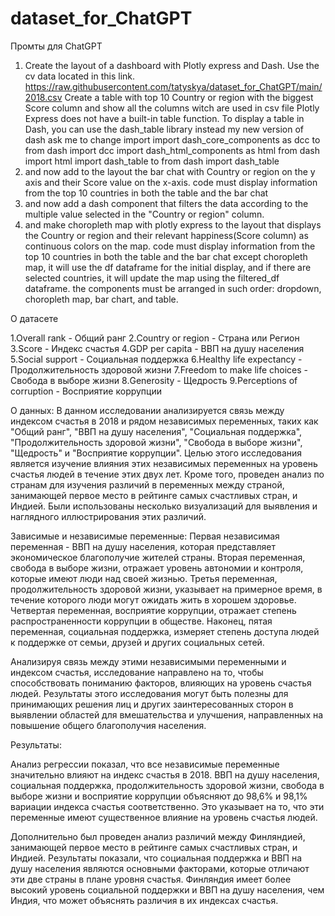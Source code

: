 # dataset_for_ChatGPT

Промты для ChatGPT
1. Create the layout of a dashboard with Plotly express and Dash. Use the cv data located in this link. https://raw.githubusercontent.com/tatyskya/dataset_for_ChatGPT/main/2018.csv Create a table with top 10 Country or region with the biggest Score column and show all the columns witch are used in csv file Plotly Express does not have a built-in table function. To display a table in Dash, you can use the dash_table library instead my new version of dash ask me to change import import dash_core_components as dcc to from dash import dcc import dash_html_components as html from dash import html import dash_table to from dash import dash_table
2. and now add to the layout the bar chat with Country or region on the y axis and their Score value on the x-axis.
code must display information from the top 10 countries in both the table and the bar chat
3. and now add a dash component that filters the data according to the multiple value selected in the
"Country or region" column.
4. and make
choropleth map with plotly express to the layout that displays the Country or region and their relevant happiness(Score column) as continuous colors on the map.
code must display information from the top 10 countries in both the table and the bar chat except choropleth map, it will use the df dataframe for the initial display, and if there are selected countries, it will update the map using the filtered_df dataframe.
the components must be arranged in such order: dropdown, choropleth map, bar chart, and table.

О датасете

1.Overall rank - Общий ранг
2.Country or region - Страна или Регион
3.Score - Индекс счастья
4.GDP per capita - ВВП на душу населения
5.Social support - Социальная поддержка
6.Healthy life expectancy - Продолжительность здоровой жизни
7.Freedom to make life choices - Свобода в выборе жизни
8.Generosity - Щедрость
9.Perceptions of corruption - Восприятие коррупции

О данных: В данном исследовании анализируется связь между индексом счастья в 2018 и рядом независимых переменных, таких как "Общий ранг", "ВВП на душу населения", "Социальная поддержка", "Продолжительность здоровой жизни", "Свобода в выборе жизни", "Щедрость" и "Восприятие коррупции". Целью этого исследования является изучение влияния этих независимых переменных на уровень счастья людей в течение этих двух лет. Кроме того, проведен анализ по странам для изучения различий в переменных между страной, занимающей первое место в рейтинге самых счастливых стран, и Индией. Были использованы несколько визуализаций для выявления и наглядного иллюстрирования этих различий.

Зависимые и независимые переменные: Первая независимая переменная - ВВП на душу населения, которая представляет экономическое благополучие жителей страны. Вторая переменная, свобода в выборе жизни, отражает уровень автономии и контроля, которые имеют люди над своей жизнью. Третья переменная, продолжительность здоровой жизни, указывает на примерное время, в течение которого люди могут ожидать жить в хорошем здоровье. Четвертая переменная, восприятие коррупции, отражает степень распространенности коррупции в обществе. Наконец, пятая переменная, социальная поддержка, измеряет степень доступа людей к поддержке от семьи, друзей и других социальных сетей.

Анализируя связь между этими независимыми переменными и индексом счастья, исследование направлено на то, чтобы способствовать пониманию факторов, влияющих на уровень счастья людей. Результаты этого исследования могут быть полезны для принимающих решения лиц и других заинтересованных сторон в выявлении областей для вмешательства и улучшения, направленных на повышение общего благополучия населения.

Результаты:

Анализ регрессии показал, что все независимые переменные значительно влияют на индекс счастья в 2018. ВВП на душу населения, социальная поддержка, продолжительность здоровой жизни, свобода в выборе жизни и восприятие коррупции объясняют до 98,6% и 98,1% вариации индекса счастья соответственно. Это указывает на то, что эти переменные имеют существенное влияние на уровень счастья людей.

Дополнительно был проведен анализ различий между Финляндией, занимающей первое место в рейтинге самых счастливых стран, и Индией. Результаты показали, что социальная поддержка и ВВП на душу населения являются основными факторами, которые отличают эти две страны в плане уровня счастья. Финляндия имеет более высокий уровень социальной поддержки и ВВП на душу населения, чем Индия, что может объяснять различия в их индексах счастья.

